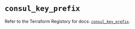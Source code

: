 # `consul_key_prefix`

Refer to the Terraform Registory for docs: [`consul_key_prefix`](https://www.terraform.io/docs/providers/consul/r/key_prefix).
